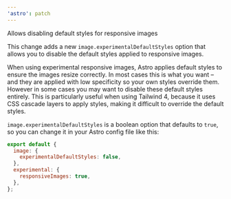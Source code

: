 ```yaml
---
'astro': patch
---
```


Allows disabling default styles for responsive images

This change adds a new `image.experimentalDefaultStyles` option that allows you to disable the default styles applied to responsive images. 

When using experimental responsive images, Astro applies default styles to ensure the images resize correctly. In most cases this is what you want – and they are applied with low specificity so your own styles override them. However in some cases you may want to disable these default styles entirely. This is particularly useful when using Tailwind 4, because it uses CSS cascade layers to apply styles, making it difficult to override the default styles.

`image.experimentalDefaultStyles` is a boolean option that defaults to `true`, so you can change it in your Astro config file like this:

```js
export default {
  image: {
    experimentalDefaultStyles: false,
  },
  experimental: {
    responsiveImages: true,
  },
};
```
